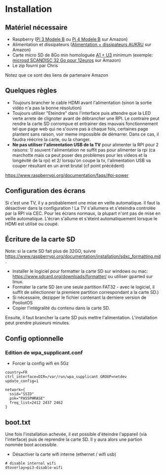 # Installation

## Matériel nécessaire

- Raspberry ([Pi 3 Modele B](https://amzn.to/2M3CnbP) ou [Pi 4 Modele B](https://amzn.to/3sTwXRd) sur Amazon)
- Alimentation et dissipateurs ([Alimentation + dissipateurs AUKRU](https://amzn.to/39ShBnm) sur Amazon)
- Carte micro SD de 8Go min homologuée [A1 + U3](https://en.wikipedia.org/wiki/Secure_Digital#Speeds) minimum (exemple: [microsd SCANDISC 32 Go pour 12euros](https://amzn.to/39foS1L) sur Amazon)
- Le zip fourni par Chris

Notez que ce sont des liens de partenaire Amazon

## Quelques règles

- Toujours brancher le cable HDMI avant l'alimentation (sinon la sortie vidéo n'a pas la bonne résolution)
- Toujours utiliser "Eteindre" dans l'interface puis attendre que la LED verte arrete de clignoter avant de débrancher une RPI. Le contraire peut rendre la carte SD corrompue et entrainer des mauvais fonctionnement tel que page web qui ne s'ouvre pas à chaque fois, certaines page plantent sans raison, voir meme impossible de démarrer. Dans ce cas, il faudra réécrire la carte, ou la changer.
- **Ne pas utiliser l'alimentation USB de la TV** pour alimenter la RPI pour 2 raisons: 1/ souvent l'alimentation ne suffit pas pour alimenter la rpi (ca marchotte mais ca peut poser des problèmes pour les videos et la longévité de la rpi) et 2/ lorsqu'on coupe la tv, l'alimentation USB va couper résultant en un arret brutal (cf point précédent)

https://www.raspberrypi.org/documentation/faqs/#pi-power

## Configuration des écrans

Si c'est une TV, il y a probablement une mise en veille automatique. Il faut la désactiver dans la configuration ! La TV s'allumera et s'eteindra controlée par la RPI via CEC.
Pour les écrans normaux, la plupart n'ont pas de mise en veille automatique. L'écran s'allume et s'éteint automatiquement lorsque le HDMI est utilisé ou coupé.

## Écriture de la carte SD

Note: si la carte SD fait plus de 32GO, suivre https://www.raspberrypi.org/documentation/installation/sdxc_formatting.md.

- Installer le logiciel pour formatter la carte SD sur windows ou mac: https://www.sdcard.org/downloads/formatter/ ou utiliser gparted sur linux.
- Formater la carte SD (en une seule partition FAT32 - avec le logiciel, il suffit de sélectionner la premiere partition correspondant a la carte SD.)
- Si nécessaire, dezipper le fichier contenant la derniere version de PooliotOS
- Copier l'intégralité du contenu dans la carte SD.

Ensuite, il faut brancher la carte SD puis mettre l'alimentation. L'installation peut prendre plusieurs minutes.

## Config optionnelle

### Edition de wpa_supplicant.conf

- Forcer la config wifi en 5Gz

```
country=FR
ctrl_interface=DIR=/var/run/wpa_supplicant GROUP=netdev
update_config=1

network={
  ssid="SSID"
  psk="PASSPHRASE"
  freq_list=2412 2437 2462
}
```

## boot.txt

Une fois l'installation achevée, il est possible d'éteindre l'appareil (via l'interface) puis de reprendre la carte SD. Il y aura alors une partion nommée boot accessible.

- Désactiver la carte wifi interne (ethernet / wifi usb)

```
# disable internal wifi
dtoverlay=pi3-disable-wifi
```
